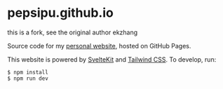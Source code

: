 # pepsipu.github.io

this is a fork, see the original author ekzhang

Source code for my [personal website](https://www.pepsipu.com/), hosted on
GitHub Pages.

This website is powered by [SvelteKit](https://kit.svelte.dev/) and
[Tailwind CSS](https://tailwindcss.com/). To develop, run:

```sh-session
$ npm install
$ npm run dev
```
